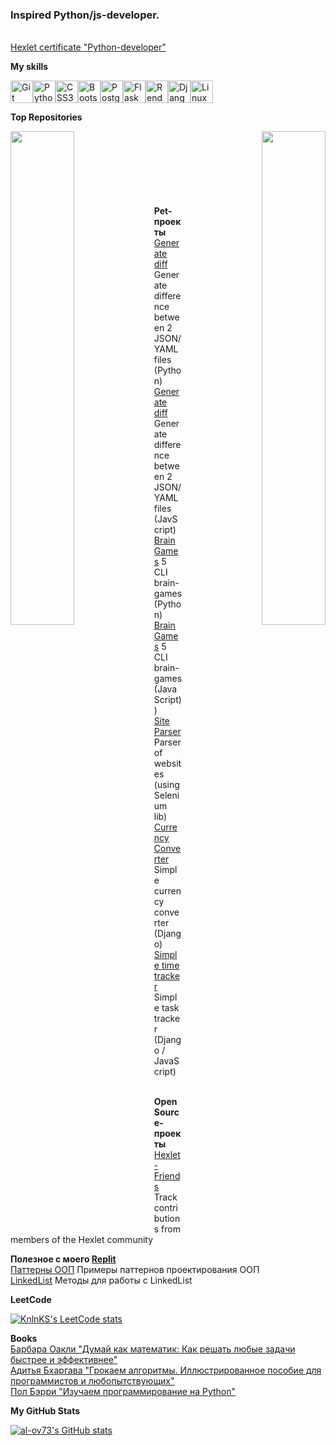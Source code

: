 ### Inspired Python/js-developer.

 <br /><a href="https://disk.yandex.ru/client/disk/Hexlet?idApp=client&dialog=slider&idDialog=%2Fdisk%2FHexlet%2FAlexander_Ovechkin_Python_en.png">Hexlet certificate "Python-developer"</a><br />

<b>My skills</b>


<p align="left">
<a href="https://git-scm.com/" target="_blank" rel="noreferrer"><img src="https://raw.githubusercontent.com/danielcranney/readme-generator/main/public/icons/skills/git-colored.svg" width="36" height="36" alt="Git" /></a><a href="https://www.python.org/" target="_blank" rel="noreferrer"><img src="https://raw.githubusercontent.com/danielcranney/readme-generator/main/public/icons/skills/python-colored.svg" width="36" height="36" alt="Python" /></a><a href="https://www.w3.org/TR/CSS/#css" target="_blank" rel="noreferrer"><img src="https://raw.githubusercontent.com/danielcranney/readme-generator/main/public/icons/skills/css3-colored.svg" width="36" height="36" alt="CSS3" /></a><a href="https://getbootstrap.com/" target="_blank" rel="noreferrer"><img src="https://raw.githubusercontent.com/danielcranney/readme-generator/main/public/icons/skills/bootstrap-colored.svg" width="36" height="36" alt="Bootstrap" /></a><a href="https://www.postgresql.org/" target="_blank" rel="noreferrer"><img src="https://raw.githubusercontent.com/danielcranney/readme-generator/main/public/icons/skills/postgresql-colored.svg" width="36" height="36" alt="PostgreSQL" /></a><a href="https://flask.palletsprojects.com/en/2.0.x/" target="_blank" rel="noreferrer"><img src="https://raw.githubusercontent.com/danielcranney/readme-generator/main/public/icons/skills/flask-colored.svg" width="36" height="36" alt="Flask" /></a><a href="https://render.com/" target="_blank" rel="noreferrer"><img src="https://raw.githubusercontent.com/danielcranney/readme-generator/main/public/icons/skills/render-colored.svg" width="36" height="36" alt="Render" /></a><a href="https://www.djangoproject.com/" target="_blank" rel="noreferrer"><img src="https://raw.githubusercontent.com/danielcranney/readme-generator/main/public/icons/skills/django-colored.svg" width="36" height="36" alt="Django" /></a><a href="https://www.linux.org" target="_blank" rel="noreferrer"><img src="https://raw.githubusercontent.com/danielcranney/readme-generator/main/public/icons/skills/linux-colored.svg" width="36" height="36" alt="Linux" /></a>
</p>

<b>Top Repositories</b>



<div width="100%" align="center">
  <a href="https://github.com/al-ov73/python-project-52" align="left"><img align="left" width="45%" src="https://github-readme-stats.vercel.app/api/pin/?username=al-ov73&repo=python-project-52&title_color=0891b2&text_color=ffffff&icon_color=0891b2&bg_color=27272a&hide_border=true&locale=en" /></a>
  
  <a href="https://github.com/al-ov73/python-project-83" align="right"><img align="right" width="45%" src="https://github-readme-stats.vercel.app/api/pin/?username=al-ov73&repo=python-project-83&title_color=0891b2&text_color=ffffff&icon_color=0891b2&bg_color=27272a&hide_border=true&locale=en" /></a>
  
</div><br /><br /><br /><br /><br /><br /><br />
<b>Pet-проекты</b>
<br />
 <a href="https://github.com/al-ov73/python-project-50">Generate diff</a>
Generate difference between 2 JSON/YAML files (Python)
<br />
 <a href="https://github.com/al-ov73/frontend-project-46">Generate diff</a>
Generate difference between 2 JSON/YAML files (JavScript)
<br />
  <a href="https://github.com/al-ov73/python-project-49">Brain Games</a>
5 CLI brain-games (Python)
 <br />
  <a href="https://github.com/al-ov73/frontend-project-44">Brain Games</a>
5 CLI brain-games (JavaScript))
<br />
   <a href="https://github.com/al-ov73/parser">Site Parser</a>
Parser of websites (using Selenium lib)
 <br />
   <a href="https://github.com/al-ov73/currency_converter">Currency Converter</a>
Simple currency converter (Django)
 <br />
   <a href="https://github.com/al-ov73/simple-time-tracker">Simple time tracker</a>
Simple task tracker (Django / JavaScript)
 <br /><br />
 
<b>OpenSource-проекты</b><br />
 <a href="https://github.com/al-ov73/hexlet-friends">Hexlet-Friends</a>
Track contributions from members of the Hexlet community
 <br />

<b>Полезное с моего <a href="https://replit.com/@AlieksandrOviec">Replit</a></b><br />
 <a href="https://replit.com/@AlieksandrOviec/DesignPatterns?v=1">Паттерны ООП</a>
Примеры паттернов проектирования ООП
 <br />
  <a href="https://replit.com/@AlieksandrOviec/LinkedList?v=1">LinkedList</a>
Методы для работы с LinkedList
 <br />

<b>LeetCode</b>

[![KnlnKS's LeetCode stats](https://leetcode-stats-six.vercel.app/api?username=al-ov73&theme=dark)](https://github.com/al-ov73/leetcode-stats)

<b>Books</b>
<br />
  <a href="https://www.litres.ru/book/barbara-oakli/dumay-kak-matematik-kak-reshat-lubye-zadachi-bystree-i-effek-15561452/">Барбара Оакли "Думай как математик: Как решать любые задачи быстрее и эффективнее"</a>
<br />
  <a href="https://www.litres.ru/book/aditya-bhargava/grokaem-algoritmy-illustrirovannoe-posobie-dlya-programmis-39158380/">Адитья Бхаргава "Грокаем алгоритмы. Иллюстрированное пособие для программистов и любопытствующих"</a>
<br />
  <a href="https://www.litres.ru/book/pol-berri/izuchaem-programmirovanie-na-python-25562287/">Пол Бэрри "Изучаем программирование на Python"</a>


<b>My GitHub Stats</b>

<a href="http://www.github.com/al-ov73"><img src="https://github-readme-stats.vercel.app/api?username=al-ov73&show_icons=true&hide=stars,prs,issues,&count_private=true&title_color=0891b2&text_color=ffffff&icon_color=0891b2&bg_color=27272a&hide_border=true&show_icons=true" alt="al-ov73's GitHub stats" /></a>


